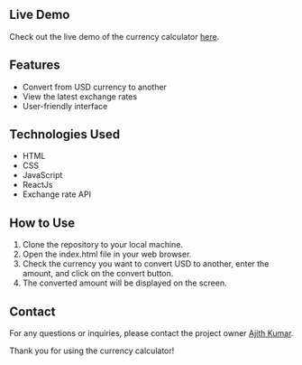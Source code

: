 ## Live Demo
Check out the live demo of the currency calculator <a href="https://cosmic-donut-9a46a4.netlify.app/" target="_blank">here</a>.


## Features
- Convert from USD currency to another
- View the latest exchange rates
- User-friendly interface

## Technologies Used
- HTML
- CSS
- JavaScript
- ReactJs
- Exchange rate API

## How to Use
1. Clone the repository to your local machine.
2. Open the index.html file in your web browser.
3. Check the currency you want to convert USD to another, enter the amount, and click on the convert button.
4. The converted amount will be displayed on the screen.

## Contact
For any questions or inquiries, please contact the project owner [Ajith Kumar](https://github.com/dev-ajithkumar).

Thank you for using the currency calculator!
